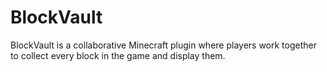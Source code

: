 # BlockVault
BlockVault is a collaborative Minecraft plugin where players work together to collect every block in the game and display them.
